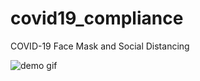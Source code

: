 # covid19_compliance
COVID-19 Face Mask and Social Distancing


![demo gif](https://github.com/tylerjwoods/covid19_compliance/blob/master/demo/tyler1.gif)